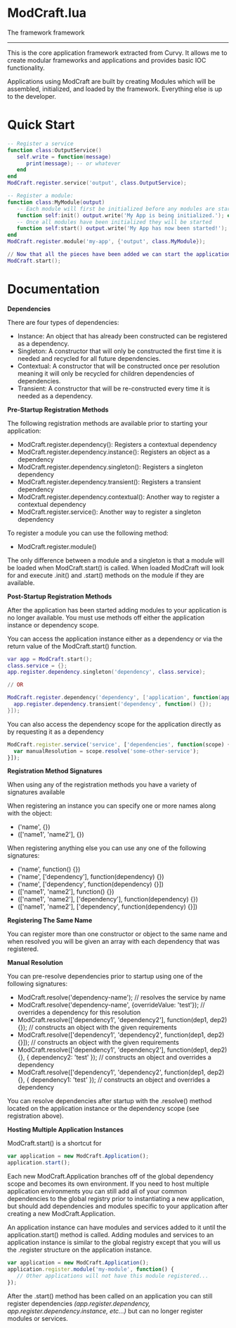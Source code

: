 # ModCraft.lua
The framework framework

____

This is the core application framework extracted from Curvy.
It allows me to create modular frameworks and applications and provides basic IOC
functionality.

Applications using ModCraft are built by creating Modules which will be assembled,
initialized, and loaded by the framework. Everything else is up to the developer.

# Quick Start
```lua
-- Register a service
function class:OutputService()
   self.write = function(message)
      print(message); -- or whatever
   end
end
ModCraft.register.service('output', class.OutputService);

-- Register a module:
function class:MyModule(output)
   -- Each module will first be initialized before any modules are started
   function self:init() output.write('My App is being initialized.'); end
   -- Once all modules have been initialized they will be started
   function self:start() output.write('My App has now been started!'); end
end
ModCraft.register.module('my-app', {'output', class.MyModule});

// Now that all the pieces have been added we can start the application:
ModCraft.start();
```

# Documentation

**Dependencies**

There are four types of dependencies:
* Instance: An object that has already been constructed can be registered as a dependency.
* Singleton: A constructor that will only be constructed the first time it is needed and recycled for all future dependencies.
* Contextual: A constructor that will be constructed once per resolution meaning it will only be recycled for children dependencies of dependencies.
* Transient: A constructor that will be re-constructed every time it is needed as a dependency.

**Pre-Startup Registration Methods**

The following registration methods are available prior to starting your application:
* ModCraft.register.dependency(): Registers a contextual dependency
* ModCraft.register.dependency.instance(): Registers an object as a dependency
* ModCraft.register.dependency.singleton(): Registers a singleton dependency
* ModCraft.register.dependency.transient(): Registers a transient dependency
* ModCraft.register.dependency.contextual(): Another way to register a contextual dependency
* ModCraft.register.service(): Another way to register a singleton dependency

To register a module you can use the following method:
* ModCraft.register.module()

The only difference between a module and a singleton is that a module will be loaded when ModCraft.start() is
called. When loaded ModCraft will look for and execute .init() and .start() methods on the module if they
are available.

**Post-Startup Registration Methods**

After the application has been started adding modules to your application is no longer available. You must use methods off either the application instance or dependency scope.

You can access the application instance either as a dependency or via the return value of the ModCraft.start()
function.

```lua
var app = ModCraft.start();
class.service = {};
app.register.dependency.singleton('dependency', class.service);

// OR

ModCraft.register.dependency('dependency', ['application', function(app) {
  app.register.dependency.transient('dependency', function() {});
}]);
```

You can also access the dependency scope for the application directly as by requesting it as a dependency
```javascript
ModCraft.register.service('service', ['dependencies', function(scope) {
  var manualResolution = scope.resolve('some-other-service');
}]);
```
**Registration Method Signatures**

When using any of the registration methods you have a variety of signatures available

When registering an instance you can specify one or more names along with the object:
* ('name', {})
* (['name1', 'name2'], {})

When registering anything else you can use any one of the following signatures:
* ('name', function() {})
* ('name', ['dependency'], function(dependency) {})
* ('name', ['dependency', function(dependency) {}])
* (['name1', 'name2'], function() {})
* (['name1', 'name2'], ['dependency'], function(dependency) {})
* (['name1', 'name2'], ['dependency', function(dependency) {}])

**Registering The Same Name**

You can register more than one constructor or object to the same name and when resolved you will
be given an array with each dependency that was registered.

**Manual Resolution**

You can pre-resolve dependencies prior to startup using one of the following signatures:
* ModCraft.resolve('dependency-name'); // resolves the service by name
* ModCraft.resolve('dependency-name', {overrideValue: 'test'}); // overrides a dependency for this resolution
* ModCraft.resolve(['dependency1', 'dependency2'], function(dep1, dep2) {}); // constructs an object with the given requirements
* ModCraft.resolve(['dependency1', 'dependency2', function(dep1, dep2) {}]); // constructs an object with the given requirements
* ModCraft.resolve(['dependency1', 'dependency2'], function(dep1, dep2) {}, { dependency2: 'test' }); // constructs an object and overrides a dependency
* ModCraft.resolve(['dependency1', 'dependency2', function(dep1, dep2) {}, { dependency1: 'test' }); // constructs an object and overrides a dependency

You can resolve dependencies after startup with the .resolve() method located on the application instance
or the dependency scope (see registration above).

**Hosting Multiple Application Instances**

ModCraft.start() is a shortcut for
```javascript
var application = new ModCraft.Application();
application.start();
```

Each new ModCraft.Application branches off of the global dependency scope and becomes
its own environment. If you need to host multiple application environments you
can still add all of your common dependencies to the global registry prior to
instantiating a new application, but should add dependencies and modules specific
to your application after creating a new ModCraft.Application.

An application instance can have modules and services added to it until the
application.start() method is called. Adding modules and services to an application
instance is similar to the global registry except that you will us the .register
structure on the application instance.

```javascript
var application = new ModCraft.Application();
application.register.module('my-module', function() {
   // Other applications will not have this module registered...
});
```

After the .start() method has been called on an application you can still register
dependencies *(app.register.dependency, app.register.dependency.instance, etc...)*
but can no longer register modules or services.
